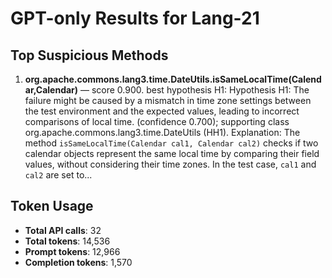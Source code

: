 # GPT-only Results for Lang-21

## Top Suspicious Methods

1. **org.apache.commons.lang3.time.DateUtils.isSameLocalTime(Calendar,Calendar)** — score 0.900. best hypothesis H1: Hypothesis H1: The failure might be caused by a mismatch in time zone settings between the test environment and the expected values, leading to incorrect comparisons of local time. (confidence 0.700); supporting class org.apache.commons.lang3.time.DateUtils (HH1).
    Explanation: The method `isSameLocalTime(Calendar cal1, Calendar cal2)` checks if two calendar objects represent the same local time by comparing their field values, without considering their time zones. In the test case, `cal1` and `cal2` are set to...


## Token Usage

- **Total API calls**: 32
- **Total tokens**: 14,536
- **Prompt tokens**: 12,966
- **Completion tokens**: 1,570
